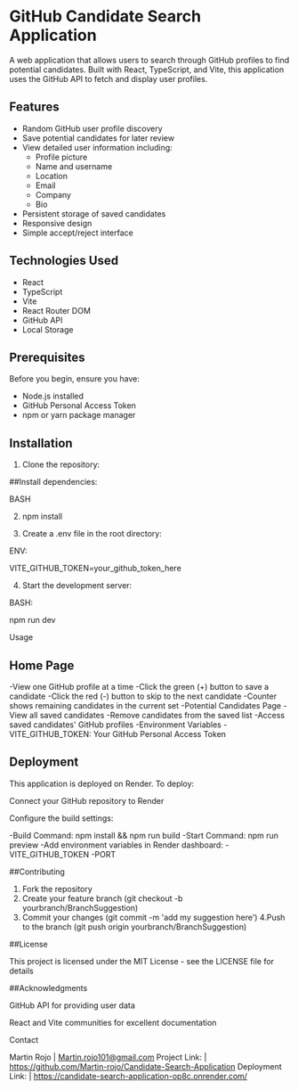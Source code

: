 # GitHub Candidate Search Application

A web application that allows users to search through GitHub profiles to find potential candidates. Built with React, TypeScript, and Vite, this application uses the GitHub API to fetch and display user profiles.

## Features

- Random GitHub user profile discovery
- Save potential candidates for later review
- View detailed user information including:
  - Profile picture
  - Name and username
  - Location
  - Email
  - Company
  - Bio
- Persistent storage of saved candidates
- Responsive design
- Simple accept/reject interface

## Technologies Used

- React
- TypeScript
- Vite
- React Router DOM
- GitHub API
- Local Storage

## Prerequisites

Before you begin, ensure you have:
- Node.js installed
- GitHub Personal Access Token
- npm or yarn package manager

## Installation

1. Clone the repository:


##Install dependencies:

BASH

2. npm install

3. Create a .env file in the root directory:

ENV:

VITE_GITHUB_TOKEN=your_github_token_here

4. Start the development server:

BASH:

npm run dev

Usage

## Home Page
-View one GitHub profile at a time
-Click the green (+) button to save a candidate
-Click the red (-) button to skip to the next candidate
-Counter shows remaining candidates in the current set
-Potential Candidates Page
-View all saved candidates
-Remove candidates from the saved list
-Access saved candidates' GitHub profiles
-Environment Variables
-VITE_GITHUB_TOKEN: Your GitHub Personal Access Token

## Deployment

This application is deployed on Render. To deploy:


Connect your GitHub repository to Render

Configure the build settings:

-Build Command: npm install && npm run build
-Start Command: npm run preview
-Add environment variables in Render dashboard:
-VITE_GITHUB_TOKEN
-PORT

##Contributing

1. Fork the repository
2. Create your feature branch (git checkout -b yourbranch/BranchSuggestion)
3. Commit your changes (git commit -m 'add my suggestion here')
4.Push to the branch (git push origin yourbranch/BranchSuggestion)


##License

This project is licensed under the MIT License - see the LICENSE file for details

##Acknowledgments

GitHub API for providing user data

React and Vite communities for excellent documentation


Contact

Martin Rojo  | Martin.rojo101@gmail.com 
Project Link: | https://github.com/Martin-rojo/Candidate-Search-Application
Deployment Link: | https://candidate-search-application-op8c.onrender.com/


